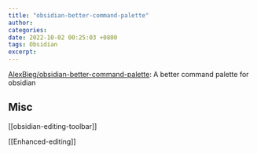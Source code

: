 ```yaml
---
title: "obsidian-better-command-palette"
author: 
categories: 
date: 2022-10-02 00:25:03 +0800
tags: Obsidian
excerpt: 
---
```







[AlexBieg/obsidian-better-command-palette](https://github.com/AlexBieg/obsidian-better-command-palette): A better command palette for obsidian


## Misc

[[obsidian-editing-toolbar]]

[[Enhanced-editing]]



